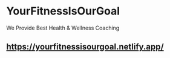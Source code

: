 # YourFitnessIsOurGoal
We Provide Best Health &amp; Wellness Coaching
## https://yourfitnessisourgoal.netlify.app/
